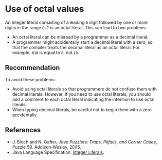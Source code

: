 # Use of octal values
An integer literal consisting of a leading `0` digit followed by one or more digits in the range `0-7` is an octal literal. This can lead to two problems:

* An octal literal can be misread by a programmer as a decimal literal.
* A programmer might accidentally start a decimal literal with a zero, so that the compiler treats the decimal literal as an octal literal. For example, `010` is equal to `8`, not `10`.

## Recommendation
To avoid these problems:

* Avoid using octal literals so that programmers do not confuse them with decimal literals. However, if you need to use octal literals, you should add a comment to each octal literal indicating the intention to use octal literals.
* When typing decimal literals, be careful not to begin them with a zero accidentally.

## References
* J. Bloch and N. Gafter, *Java Puzzlers: Traps, Pitfalls, and Corner Cases*, Puzzle 59. Addison-Wesley, 2005.
* Java Language Specification: [Integer Literals](https://docs.oracle.com/javase/specs/jls/se11/html/jls-3.html#jls-3.10.1).
